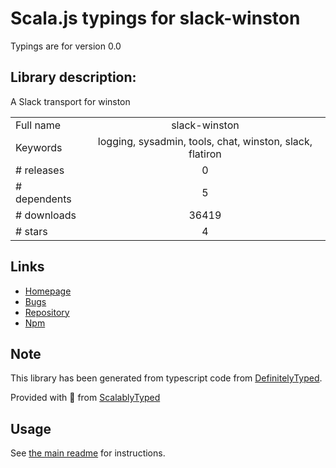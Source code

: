
# Scala.js typings for slack-winston

Typings are for version 0.0

## Library description:
A Slack transport for winston

|                    |                 |
| ------------------ | :-------------: |
| Full name          | slack-winston |
| Keywords           | logging, sysadmin, tools, chat, winston, slack, flatiron |
| # releases         | 0 |
| # dependents       | 5 |
| # downloads        | 36419 |
| # stars            | 4 |

## Links
- [Homepage](https://github.com/niftylettuce/slack-winston#readme)
- [Bugs](https://github.com/niftylettuce/slack-winston/issues)
- [Repository](https://github.com/niftylettuce/slack-winston)
- [Npm](https://www.npmjs.com/package/slack-winston)
    


## Note
This library has been generated from typescript code from [DefinitelyTyped](https://definitelytyped.org).

Provided with :purple_heart: from [ScalablyTyped](https://github.com/oyvindberg/ScalablyTyped)

## Usage
See [the main readme](../../readme.md) for instructions.


